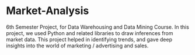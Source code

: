 # Market-Analysis

6th Semester Project, for Data Warehousing and Data Mining Course.
In this project, we used Python and related libraries to draw inferences from market data.
This project helped in identifying trends, and gave deep insights into the world of marketing / advertising and sales.
